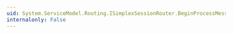 ```yaml
---
uid: System.ServiceModel.Routing.ISimplexSessionRouter.BeginProcessMessage(System.ServiceModel.Channels.Message,System.AsyncCallback,System.Object)
internalonly: False
---
```

